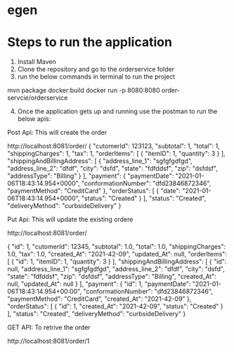 # egen
# Steps to run the application
1. Install Maven
2. Clone the repository and go to the orderservice folder
3. run the  below commands in terminal to run the project

 mvn package docker:build 
 docker run -p 8080:8080  order-servcie/orderservice


4. Once the application gets up and running use the postman to run the below apis:

Post Api:  This will create the order

http://localhost:8081/order/
{
  "cutomerId": 123123,
  "subtotal": 1,
  "total": 1,
  "shippingCharges": 1,
  "tax": 1,
  "orderItems": [
    {
      "itemID": 1,
      "quantity": 3
    }
  ],
  "shippingAndBillingAddress": [
    {
      "address_line_1": "sgfgfgdfgd",
      "address_line_2": "dfdf",
      "city": "dsfd",
      "state": "fdfddsf",
      "zip": "dsfdsf",
      "addressType": "Billing"
    }
  ],
  "payment": {
    "paymentDate": "2021-01-06T18:43:14.954+0000",
    "conformationNumber": "dfd23846872346",
    "paymentMethod": "CreditCard"
  },
  "orderStatus": [
    {
      "date": "2021-01-06T18:43:14.954+0000",
      "status": "Created"
    }
  ],
  "status": "Created",
  "deliveryMethod": "curbsideDelivery"
}

Put Api: This will update the existing ordere

http://localhost:8081/order/

{
    "id": 1,
    "cutomerId": 12345,
    "subtotal": 1.0,
    "total": 1.0,
    "shippingCharges": 1.0,
    "tax": 1.0,
    "created_At": "2021-42-09",
    "updated_At": null,
    "orderItems": [
        {
            "id": 1,
            "itemID": 1,
            "quantity": 3
        }
    ],
    "shippingAndBillingAddress": [
        {
            "id": null,
            "address_line_1": "sgfgfgdfgd",
            "address_line_2": "dfdf",
            "city": "dsfd",
            "state": "fdfddsf",
            "zip": "dsfdsf",
            "addressType": "Billing",
            "created_At": null,
            "updated_At": null
        }
    ],
    "payment": {
        "id": 1,
        "paymentDate": "2021-01-06T18:43:14.954+00:00",
        "conformationNumber": "dfd23846872346",
        "paymentMethod": "CreditCard",
        "created_At": "2021-42-09"
    },
    "orderStatus": [
        {
            "id": 1,
            "created_At": "2021-42-09",
            "status": "Created"
        }
    ],
    "status": "Created",
    "deliveryMethod": "curbsideDelivery"
}

GET API: To retrive the order

http://localhost:8081/order/1